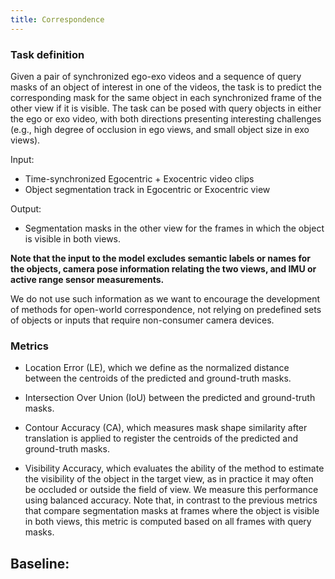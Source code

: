 ```yaml
---
title: Correspondence
---
```


### Task definition

Given a pair of synchronized ego-exo videos and a sequence of query masks of an object of interest in one of the videos, the task is to predict the corresponding mask for the same object in each synchronized frame of the other view if it is visible. The task can be posed with query objects in either the ego or exo video, with both directions presenting interesting challenges (e.g., high degree of occlusion in ego views, and small object size in exo views).

Input:
- Time-synchronized Egocentric + Exocentric video clips
- Object segmentation track in Egocentric or Exocentric view

Output:
- Segmentation masks in the other view for the frames in which the object is visible in both views. 

**Note that the input to the model excludes semantic labels or names for the objects, camera pose information relating the two views, and IMU or active range sensor measurements.**

We do not use such information as we want to encourage the development of methods for open-world correspondence, not relying on predefined sets of objects or inputs that require non-consumer camera devices.

### Metrics


* Location Error (LE), which we define as the normalized distance between the centroids of the predicted and ground-truth masks.

* Intersection Over Union (IoU) between the predicted and ground-truth masks.

* Contour Accuracy (CA), which measures mask shape similarity after translation is applied to register the centroids of the predicted and ground-truth masks.

* Visibility Accuracy, which evaluates the ability of the method to estimate the visibility of the object in the target view, as in practice it may often be occluded or outside the field of view. We measure this performance using balanced accuracy. Note that, in contrast to the previous metrics that compare segmentation masks at frames where the object is visible in both views, this metric is computed based on all frames with query masks.


Baseline:
- 





